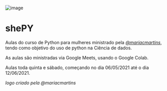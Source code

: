 ![image](https://user-images.githubusercontent.com/84234173/118374054-70f5b100-b590-11eb-830f-81701c6050f6.png)


# shePY
Aulas do curso de Python para mulheres ministrado pela [*@mariacmartins*](https://github.com/mariacmartins), tendo como objetivo do uso de python na Ciência de dados.

As aulas são ministradas via Google Meets, usando o Google Colab. 

Aulas toda quinta e sábado, começando no dia 06/05/2021 até o dia 12/06/2021.



*logo criado pela @mariacmartins*
